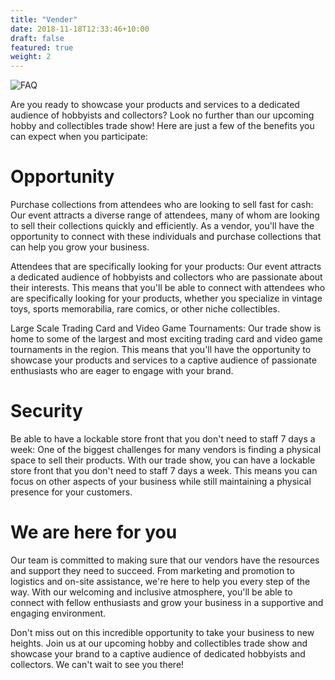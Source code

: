 ```yaml
---
title: "Vender"
date: 2018-11-18T12:33:46+10:00
draft: false
featured: true
weight: 2
---
```


![FAQ](/images/show/show_4.JPG)

Are you ready to showcase your products and services to a dedicated audience of hobbyists and collectors? Look no further than our upcoming hobby and collectibles trade show! Here are just a few of the benefits you can expect when you participate:

# Opportunity

Purchase collections from attendees who are looking to sell fast for cash: Our event attracts a diverse range of attendees, many of whom are looking to sell their collections quickly and efficiently. As a vendor, you'll have the opportunity to connect with these individuals and purchase collections that can help you grow your business.

Attendees that are specifically looking for your products: Our event attracts a dedicated audience of hobbyists and collectors who are passionate about their interests. This means that you'll be able to connect with attendees who are specifically looking for your products, whether you specialize in vintage toys, sports memorabilia, rare comics, or other niche collectibles.

Large Scale Trading Card and Video Game Tournaments: Our trade show is home to some of the largest and most exciting trading card and video game tournaments in the region. This means that you'll have the opportunity to showcase your products and services to a captive audience of passionate enthusiasts who are eager to engage with your brand.

# Security

Be able to have a lockable store front that you don't need to staff 7 days a week: One of the biggest challenges for many vendors is finding a physical space to sell their products. With our trade show, you can have a lockable store front that you don't need to staff 7 days a week. This means you can focus on other aspects of your business while still maintaining a physical presence for your customers.

# We are here for you

Our team is committed to making sure that our vendors have the resources and support they need to succeed. From marketing and promotion to logistics and on-site assistance, we're here to help you every step of the way. With our welcoming and inclusive atmosphere, you'll be able to connect with fellow enthusiasts and grow your business in a supportive and engaging environment.

Don't miss out on this incredible opportunity to take your business to new heights. Join us at our upcoming hobby and collectibles trade show and showcase your brand to a captive audience of dedicated hobbyists and collectors. We can't wait to see you there!



